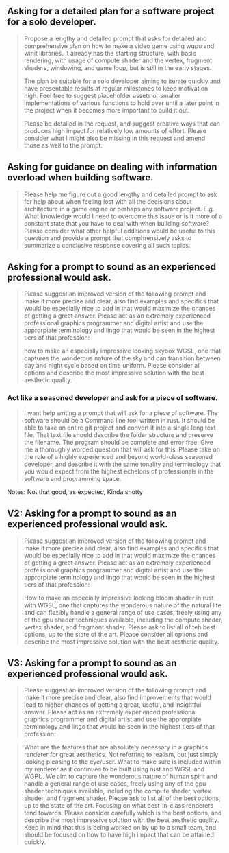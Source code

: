 ## Asking for a detailed plan for a software project for a solo developer.

> Propose a lengthy and detailed prompt that asks for detailed and comprehensive
> plan on how to make a video game using wgpu and winit libraries. It already
> has the starting structure, with basic rendering, with usage of compute shader
> and the vertex, fragment shaders, windowing, and game loop, but is still in
> the early stages.
>
> The plan be suitable for a solo developer aiming to iterate quickly and have
> presentable results at regular milestones to keep motivation high. Feel free
> to suggest placeholder assets or smaller implementations of various functions
> to hold over until a later point in the project when it becomes more important
> to build it out.
>
> Please be detailed in the request, and suggest creative ways that can produces
> high impact for relatively low amounts of effort. Please consider what I might
> also be missing in this request and amend those as well to the prompt.

## Asking for guidance on dealing with information overload when building software.

> Please help me figure out a good lengthy and detailed prompt to ask for help
> about when feeling lost with all the decisions about architecture in a game
> engine or perhaps any software project. E.g. What knowledge would I need to
> overcome this issue or is it more of a constant state that you have to deal
> with when building software? Please consider what other helpful additions
> would be useful to this question and provide a prompt that comphrensively asks
> to summarize a conclusive response covering all such topics.

## Asking for a prompt to sound as an experienced professional would ask.

> Please suggest an improved version of the following prompt and make it more
> precise and clear, also find examples and specifics that would be especially
> nice to add in that would maximize the chances of getting a great answer.
> Please act as an extremely experienced professional graphics programmer and
> digital artist and use the approrpiate terminology and lingo that would be
> seen in the highest tiers of that profession:
>
> how to make an especially impressive looking skybox WGSL, one that captures
> the wonderous nature of the sky and can transition between day and night cycle
> based on time uniform. Please consider all options and describe the most
> impressive solution with the best aesthetic quality.

### Act like a seasoned developer and ask for a piece of software.

> I want help writing a prompt that will ask for a piece of software. The
> software should be a Command line tool written in rust. It should be able to
> take an entire git project and convert it into a single long text file. That
> text file should describe the folder structure and preserve the filename. The
> program should be complete and error free. Give me a thoroughly worded
> question that will ask for this. Please take on the role of a highly
> experienced and beyond world-class seasoned developer, and describe it with
> the same tonality and terminology that you would expect from the highest
> echelons of professionals in the software and programming space.

Notes: Not that good, as expected, Kinda snotty

## V2: Asking for a prompt to sound as an experienced professional would ask.

> Please suggest an improved version of the following prompt and make it more
> precise and clear, also find examples and specifics that would be especially
> nice to add in that would maximize the chances of getting a great answer.
> Please act as an extremely experienced professional graphics programmer and
> digital artist and use the approrpiate terminology and lingo that would be
> seen in the highest tiers of that profession:
>
> How to make an especially impressive looking bloom shader in rust with WGSL,
> one that captures the wonderous nature of the natural life and can flexibly
> handle a general range of use cases, freely using any of the gpu shader
> techniques available, including the compute shader, vertex shader, and
> fragment shader. Please ask to list all of teh best options, up to the state
> of the art. Please consider all options and describe the most impressive
> solution with the best aesthetic quality.

## V3: Asking for a prompt to sound as an experienced professional would ask.

> Please suggest an improved version of the following prompt and make it more
> precise and clear, also find improvements that would lead to higher chances of
> getting a great, useful, and insightful answer. Please act as an extremely
> experienced professional graphics programmer and digital artist and use the
> approrpiate terminology and lingo that would be seen in the highest tiers of
> that profession:

> What are the features that are absolutely necessary in a graphics renderer for
> great aesthetics. Not referring to realism, but just simply looking pleasing
> to the eye/user. What to make sure is included within my renderer as it
> continues to be built using rust and WGSL and WGPU. We aim to capture the
> wonderous nature of human spirit and handle a general range of use cases,
> freely using any of the gpu shader techniques available, including the compute
> shader, vertex shader, and fragment shader. Please ask to list all of the best
> options, up to the state of the art. Focusing on what best-in-class renderers
> tend towards. Please consider carefully which is the best options, and
> describe the most impressive solution with the best aesthetic quality. Keep in
> mind that this is being worked on by up to a small team, and should be focused
> on how to have high impact that can be attained quickly.
